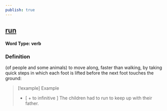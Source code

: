 ```yaml
---
publish: true
---
```

## [run](https://dictionary.cambridge.org/dictionary/english/run)

#### Word Type: verb
### Definition
(of people and some animals) to move along, faster than walking, by taking quick steps in which each foot is lifted before the next foot touches the ground:

>[!example] Example
> - [ + to infinitive ] The children had to run to keep up with their father.
